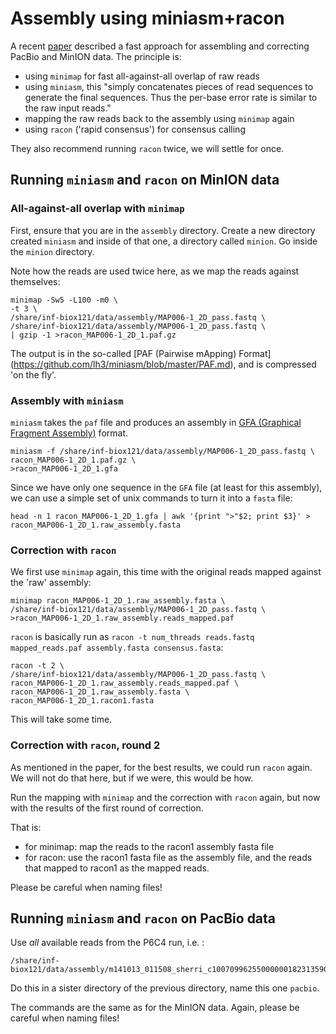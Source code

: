 Assembly using miniasm+racon
================================

A recent [paper](https://academic.oup.com/bioinformatics/article/32/14/2103/1742895/Minimap-and-miniasm-fast-mapping-and-de-novo) 
described a fast approach for assembling and correcting PacBio and MinION data. 
The principle is:

* using `minimap` for fast all-against-all overlap of raw reads
* using `miniasm`, this "simply concatenates pieces of read sequences to 
generate the final sequences. Thus the per-base error rate is similar to the 
raw input reads."
* mapping the raw reads back to the assembly using `minimap` again
* using `racon` ('rapid consensus') for consensus calling

They also recommend running `racon` twice, we will settle for once.

<!--
* perform the `racon` step at least twice
-->

## Running `miniasm` and `racon` on MinION data

### All-against-all overlap with `minimap`

First, ensure that you are in the `assembly` directory. Create a new directory
created `miniasm` and inside of that one, a directory called `minion`. 
Go inside the `minion` directory.

Note how the reads are used twice here, as we map the reads against themselves:

```
minimap -Sw5 -L100 -m0 \
-t 3 \
/share/inf-biox121/data/assembly/MAP006-1_2D_pass.fastq \
/share/inf-biox121/data/assembly/MAP006-1_2D_pass.fastq \
| gzip -1 >racon_MAP006-1_2D_1.paf.gz
```
<!---
Took 1 minute
-->

The output is in the so-called [PAF (Pairwise mApping) Format]
(https://github.com/lh3/miniasm/blob/master/PAF.md), and is compressed 
'on the fly'.


### Assembly with `miniasm`

`miniasm` takes the `paf` file and produces an assembly 
in [GFA (Graphical Fragment Assembly)](https://github.com/pmelsted/GFA-spec/blob/master/GFA-spec.md) format.

```
miniasm -f /share/inf-biox121/data/assembly/MAP006-1_2D_pass.fastq \
racon_MAP006-1_2D_1.paf.gz \
>racon_MAP006-1_2D_1.gfa
```
<!---
fast
-->

Since we have only one sequence in the `GFA` file (at least for this assembly), 
we can use a simple set of unix commands to turn it into a `fasta` file:

```
head -n 1 racon_MAP006-1_2D_1.gfa | awk '{print ">"$2; print $3}' > racon_MAP006-1_2D_1.raw_assembly.fasta
```

### Correction with `racon`

We first use `minimap` again, this time with the original reads mapped against 
the 'raw' assembly:

```
minimap racon_MAP006-1_2D_1.raw_assembly.fasta \
/share/inf-biox121/data/assembly/MAP006-1_2D_pass.fastq \
>racon_MAP006-1_2D_1.raw_assembly.reads_mapped.paf
```

`racon` is basically run as `racon -t num_threads reads.fastq mapped_reads.paf assembly.fasta consensus.fasta`:

```
racon -t 2 \
/share/inf-biox121/data/assembly/MAP006-1_2D_pass.fastq \
racon_MAP006-1_2D_1.raw_assembly.reads_mapped.paf \
racon_MAP006-1_2D_1.raw_assembly.fasta \
racon_MAP006-1_2D_1.racon1.fasta
```

This will take some time.

<!---
Time" 10 minutes
-->

### Correction with `racon`, round 2

As mentioned in the paper, for the best results, we could run `racon` again.
We will not do that here, but if we were, this would be how.

Run the mapping with `minimap` and the correction with `racon` again, but now 
with the results of the first round of correction. 

That is: 
* for minimap: map the reads to the racon1 assembly fasta file
* for racon: use the racon1 fasta file as the assembly file, and the reads
that mapped to racon1 as the mapped reads.

Please be careful when naming files!

## Running `miniasm` and `racon` on PacBio data

Use *all* available reads from the P6C4 run, i.e. :

```
/share/inf-biox121/data/assembly/m141013_011508_sherri_c100709962550000001823135904221533_s1_p0.filtered_subreads.fastq
```

Do this in a sister directory of the previous directory, name this one `pacbio`.

The commands are the same as for the MinION data. Again, please be careful when 
naming files!